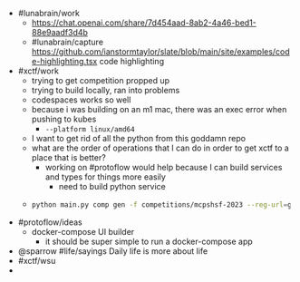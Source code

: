 - #lunabrain/work
	- https://chat.openai.com/share/7d454aad-8ab2-4a46-bed1-88e9aadf3d4b
	- #lunabrain/capture https://github.com/ianstormtaylor/slate/blob/main/site/examples/code-highlighting.tsx code highlighting
- #xctf/work
	- trying to get competition propped up
	- trying to build locally, ran into problems
	- codespaces works so well
	- because i was building on an m1 mac, there was an exec error when pushing to kubes
		- `--platform linux/amd64`
	- I want to get rid of all the python from this goddamn repo
	- what are the order of operations that I can do in order to get xctf to a place that is better?
		- working on #protoflow would help because I can build services and types for things more easily
			- need to build python service
	- ```bash
	  python main.py comp gen -f competitions/mcpshsf-2023 --reg-url=gcr.io/mcps-hsf-316519/ --base-url=mcpshsf.com
	  ```
- #protoflow/ideas
	- docker-compose UI builder
		- it should be super simple to run a docker-compose app
- @sparrow #life/sayings Daily life is more about life
- #xctf/wsu
-